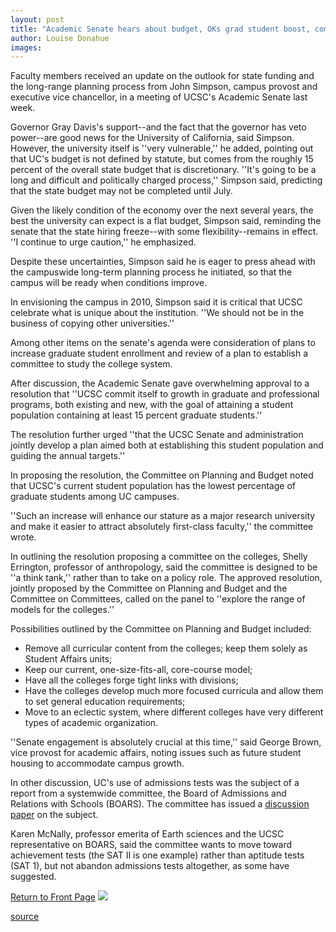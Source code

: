 ```yaml
---
layout: post
title: "Academic Senate hears about budget, OKs grad student boost, committee on colleges"
author: Louise Donahue
images:
---
```


Faculty members received an update on the outlook for state funding and the long-range planning process from John Simpson, campus provost and executive vice chancellor, in a meeting of UCSC's Academic Senate last week.

Governor Gray Davis's support--and the fact that the governor has veto power--are good news for the University of California, said Simpson. However, the university itself is ''very vulnerable,'' he added, pointing out that UC's budget is not defined by statute, but comes from the roughly 15 percent of the overall state budget that is discretionary. ''It's going to be a long and difficult and politically charged process,'' Simpson said, predicting that the state budget may not be completed until July.  
  
Given the likely condition of the economy over the next several years, the best the university can expect is a flat budget, Simpson said, reminding the senate that the state hiring freeze--with some flexibility--remains in effect. ''I continue to urge caution,'' he emphasized.  
  
Despite these uncertainties, Simpson said he is eager to press ahead with the campuswide long-term planning process he initiated, so that the campus will be ready when conditions improve.   
  
In envisioning the campus in 2010, Simpson said it is critical that UCSC celebrate what is unique about the institution. ''We should not be in the business of copying other universities.''  
  
Among other items on the senate's agenda were consideration of plans to increase graduate student enrollment and review of a plan to establish a committee to study the college system.  
  
After discussion, the Academic Senate gave overwhelming approval to a resolution that ''UCSC commit itself to growth in graduate and professional programs, both existing and new, with the goal of attaining a student population containing at least 15 percent graduate students.''   
  
The resolution further urged ''that the UCSC Senate and administration jointly develop a plan aimed both at establishing this student population and guiding the annual targets.''   
  
In proposing the resolution, the Committee on Planning and Budget noted that UCSC's current student population has the lowest percentage of graduate students among UC campuses.  
  
''Such an increase will enhance our stature as a major research university and make it easier to attract absolutely first-class faculty,'' the committee wrote.   
  
In outlining the resolution proposing a committee on the colleges, Shelly Errington, professor of anthropology, said the committee is designed to be ''a think tank,'' rather than to take on a policy role. The approved resolution, jointly proposed by the Committee on Planning and Budget and the Committee on Committees, called on the panel to ''explore the range of models for the colleges.''

Possibilities outlined by the Committee on Planning and Budget included:

* Remove all curricular content from the colleges; keep them solely as Student Affairs units;
* Keep our current, one-size-fits-all, core-course model;
* Have all the colleges forge tight links with divisions;
* Have the colleges develop much more focused curricula and allow them to set general education requirements;
* Move to an eclectic system, where different colleges have very different types of academic organization.

  
''Senate engagement is absolutely crucial at this time,'' said George Brown, vice provost for academic affairs, noting issues such as future student housing to accommodate campus growth.  
  
In other discussion, UC's use of admissions tests was the subject of a report from a systemwide committee, the Board of Admissions and Relations with Schools (BOARS). The committee has issued a [discussion paper][1] on the subject.   
  
Karen McNally, professor emerita of Earth sciences and the UCSC representative on BOARS, said the committee wants to move toward achievement tests (the SAT II is one example) rather than aptitude tests (SAT 1), but not abandon admissions tests altogether, as some have suggested.

  

[Return to Front Page][2] ![ ][3]

[1]: http://www.ucop.edu/news/sat/boars.html
[2]: ../../index.html
[3]: ../../images/trans.gif

[source](http://www1.ucsc.edu/currents/01-02/03-11/senate.html "Permalink to senate")
